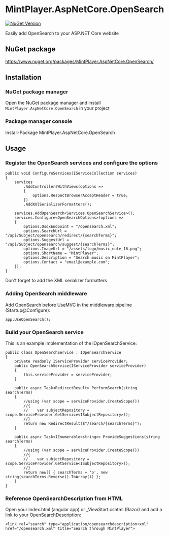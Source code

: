 # MintPlayer.AspNetCore.OpenSearch
[![NuGet Version](https://img.shields.io/nuget/v/MintPlayer.AspNetCore.OpenSearch.svg?style=flat)](https://www.nuget.org/packages/MintPlayer.AspNetCore.OpenSearch/)

Easily add OpenSearch to your ASP.NET Core website
## NuGet package
https://www.nuget.org/packages/MintPlayer.AspNetCore.OpenSearch/
## Installation
### NuGet package manager
Open the NuGet package manager and install `MintPlayer.AspNetCore.OpenSearch` in your project
### Package manager console
Install-Package MintPlayer.AspNetCore.OpenSearch
## Usage
### Register the OpenSearch services and configure the options

    public void ConfigureServices(IServiceCollection services)
    {
        services
            .AddControllersWithViews(options =>
            {
                options.RespectBrowserAcceptHeader = true;
            })
            .AddXmlSerializerFormatters();

        services.AddOpenSearch<Services.OpenSearchService>();
        services.Configure<OpenSearchOptions>(options =>
        {
            options.OsdxEndpoint = "/opensearch.xml";
            options.SearchUrl = "/api/Subject/opensearch/redirect/{searchTerms}";
            options.SuggestUrl = "/api/Subject/opensearch/suggest/{searchTerms}";
            options.ImageUrl = "/assets/logo/music_note_16.png";
            options.ShortName = "MintPlayer";
            options.Description = "Search music on MintPlayer";
            options.Contact = "email@example.com";
        });
    }

Don't forget to add the XML serializer formatters

### Adding OpenSearch middleware
Add OpenSearch before UseMVC in the middleware pipeline (Startup@Configure):

    app.UseOpenSearch();

### Build your OpenSearch service
This is an example implementation of the IOpenSearchService:

    public class OpenSearchService : IOpenSearchService
    {
        private readonly IServiceProvider serviceProvider;
        public OpenSearchService(IServiceProvider serviceProvider)
        {
            this.serviceProvider = serviceProvider;
        }

        public async Task<RedirectResult> PerformSearch(string searchTerms)
        {
            //using (var scope = serviceProvider.CreateScope())
            //{
            //    var subjectRepository = scope.ServiceProvider.GetService<ISubjectRepository>();
            //}
            return new RedirectResult($"/search/{searchTerms}");
        }

        public async Task<IEnumerable<string>> ProvideSuggestions(string searchTerms)
        {
            //using (var scope = serviceProvider.CreateScope())
            //{
            //    var subjectRepository = scope.ServiceProvider.GetService<ISubjectRepository>();
            //}
            return new[] { searchTerms + 'o', new string(searchTerms.Reverse().ToArray()) };
        }
    }

### Reference OpenSearchDescription from HTML
Open your index.html (angular app) or _ViewStart.cshtml (Razor) and add a link to your OpenSearchDescription:

    <link rel="search" type="application/opensearchdescription+xml" href="/opensearch.xml" title="Search through MintPlayer">
